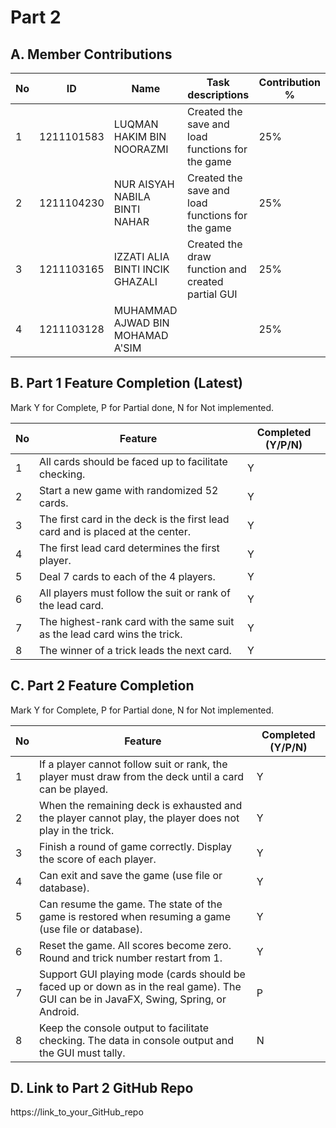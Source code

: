 # Part 2

## A. Member Contributions

No | ID         | Name | Task descriptions | Contribution %
-- | ---------- | ---- | ----------------- | --------------
1  | 1211101583 | LUQMAN HAKIM BIN NOORAZMI        | Created the save and load functions for the game | 25%               
2  | 1211104230 | NUR AISYAH NABILA BINTI NAHAR    | Created the save and load functions for the game | 25%               
3  | 1211103165 | IZZATI ALIA BINTI INCIK GHAZALI  | Created the draw function and created partial GUI | 25%               
4  | 1211103128 | MUHAMMAD AJWAD BIN MOHAMAD A'SIM | | 25%  

## B. Part 1 Feature Completion (Latest)

Mark Y for Complete, P for Partial done, N for Not implemented.

No | Feature                                                                         | Completed (Y/P/N)
-- | ------------------------------------------------------------------------------- | -----------------
1  | All cards should be faced up to facilitate checking.                            | Y
2  | Start a new game with randomized 52 cards.                                      | Y
3  | The first card in the deck is the first lead card and is placed at the center.  | Y
4  | The first lead card determines the first player.                                | Y
5  | Deal 7 cards to each of the 4 players.                                          | Y
6  | All players must follow the suit or rank of the lead card.                      | Y
7  | The highest-rank card with the same suit as the lead card wins the trick.       | Y
8  | The winner of a trick leads the next card.                                      | Y


## C. Part 2 Feature Completion

Mark Y for Complete, P for Partial done, N for Not implemented.

No | Feature                                                                          | Completed (Y/P/N)
-- | -------------------------------------------------------------------------------- | -----------------
1  | If a player cannot follow suit or rank, the player must draw from the deck until a card can be played.       | Y
2  | When the remaining deck is exhausted and the player cannot play, the player does not play in the trick.                       | Y
3  | Finish a round of game correctly. Display the score of each player.              | Y
4  | Can exit and save the game (use file or database).                               | Y
5  | Can resume the game. The state of the game is restored when resuming a game (use file or database).         | Y
6  | Reset the game. All scores become zero. Round and trick number restart from 1.   | Y
7  | Support GUI playing mode (cards should be faced up or down as in the real game). The GUI can be in JavaFX, Swing, Spring, or Android. | P
8  | Keep the console output to facilitate checking. The data in console output and the GUI must tally.                                      | N


## D. Link to Part 2 GitHub Repo

https://link_to_your_GitHub_repo


